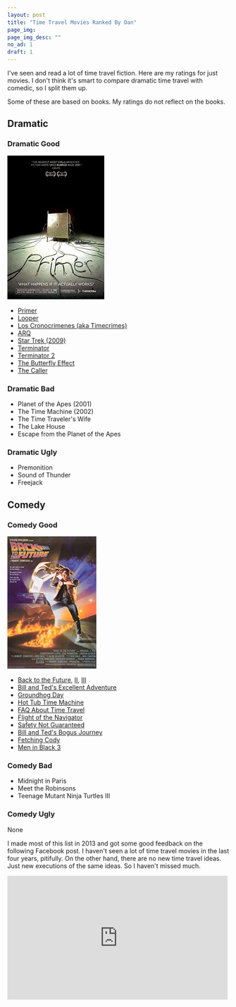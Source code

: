 ```yaml
---
layout: post
title: "Time Travel Movies Ranked By Dan"
page_img: 
page_img_desc: ""
no_ad: 1
draft: 1
---
```


I've seen and read a lot of time travel fiction. Here are my ratings for just movies. I don't think it's smart to compare dramatic time travel with comedic, so I split them up.

Some of these are based on books. My ratings do not reflect on the books.

## Dramatic

### Dramatic Good

<div class="illustration">
    <img src="/assets/Primer_(2004_film_poster).jpg" />
</div>

* [Primer](https://www.youtube.com/watch?v=9A7fCKM4ERA)
* [Looper](https://www.youtube.com/watch?v=1C3yDHl_MBM)
* [Los Cronocrimenes (aka Timecrimes)](https://www.youtube.com/watch?v=UtL-3iEInQI)
* [ARQ](https://www.netflix.com/title/80092885)
* [Star Trek (2009)](https://www.youtube.com/watch?v=FTzIaSQwxCU)
* [Terminator](https://www.youtube.com/watch?v=-fN82upbGPo)
* [Terminator 2](https://www.youtube.com/watch?v=ut0PQ5sTDu0)
* [The Butterfly Effect](https://www.youtube.com/watch?v=yreck-Kp8kI)
* [The Caller](https://www.youtube.com/watch?v=V4jMiH6cDtE)

### Dramatic Bad
* Planet of the Apes (2001)
* The Time Machine (2002)
* The Time Traveler's Wife
* The Lake House
* Escape from the Planet of the Apes

### Dramatic Ugly
* Premonition
* Sound of Thunder
* Freejack

## Comedy

### Comedy Good

<div class="illustration">
    <img src="/assets/51ZT6MjIXOL._SY300_.jpg" />
</div>

* [Back to the Future](https://www.youtube.com/watch?v=UpEbGV-mjq0), [II](https://www.youtube.com/watch?v=hdEorlgVe-c), [III](https://www.youtube.com/watch?v=TSXf27_J8vw)
* [Bill and Ted's Excellent Adventure](https://www.youtube.com/watch?v=tHL_Of_CZ1A)
* [Groundhog Day](https://www.youtube.com/watch?v=8skEQx5w8Cs)
* [Hot Tub Time Machine](https://www.youtube.com/watch?v=6f0R6atZcbQ)
* [FAQ About Time Travel](https://www.youtube.com/watch?v=JfvA6iE_lWw)
* [Flight of the Navigator](https://www.youtube.com/watch?v=YXLxrUTd9kk)
* [Safety Not Guaranteed](https://www.youtube.com/watch?v=91FDjrG-XnY)
* [Bill and Ted's Bogus Journey](https://www.youtube.com/watch?v=cPc-MeuUU10)
* [Fetching Cody](https://www.amazon.com/Fetching-Cody-Barclay-Hope/dp/B001HCQVSK)
* [Men in Black 3](https://www.youtube.com/watch?v=H0sbIxjUD1s)

### Comedy Bad
* Midnight in Paris
* Meet the Robinsons
* Teenage Mutant Ninja Turtles III

### Comedy Ugly
None

I made most of this list in 2013 and got some good feedback on the following Facebook post. I haven't seen a lot of time travel movies in the last four years, pitifully. On the other hand, there are no new time travel ideas. Just new executions of the same ideas. So I haven't missed much.

<iframe src="https://www.facebook.com/plugins/post.php?href=https%3A%2F%2Fwww.facebook.com%2Fdankuck%2Fposts%2F10200884397806486&width=500" width="500" height="281" style="border:none;overflow:hidden" scrolling="no" frameborder="0" allowTransparency="true"></iframe>
